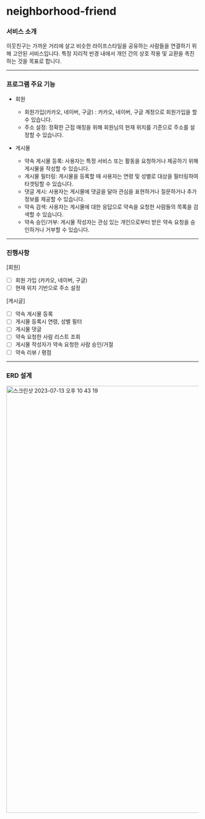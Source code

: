# neighborhood-friend

### 서비스 소개
이웃친구는 가까운 거리에 살고 비슷한 라이프스타일을 공유하는 사람들을 연결하기 위해 고안된 서비스입니다. 특정 지리적 반경 내에서 개인 간의 상호 작용 및 교환을 촉진하는 것을 목표로 합니다.

<hr>

### 프로그램 주요 기능
- 회원
  - 회원가입(카카오, 네이버, 구글) : 카카오, 네이버, 구글 계정으로 회원가입을 할 수 있습니다.
  - 주소 설정: 정확한 근접 매칭을 위해 회원님의 현재 위치를 기준으로 주소를 설정할 수 있습니다.

- 게시물
  - 약속 게시물 등록: 사용자는 특정 서비스 또는 활동을 요청하거나 제공하기 위해 게시물을 작성할 수 있습니다.
  - 게시물 필터링: 게시물을 등록할 때 사용자는 연령 및 성별로 대상을 필터링하여 타겟팅할 수 있습니다.
  - 댓글 게시: 사용자는 게시물에 댓글을 달아 관심을 표현하거나 질문하거나 추가 정보를 제공할 수 있습니다.
  - 약속 검색: 사용자는 게시물에 대한 응답으로 약속을 요청한 사람들의 목록을 검색할 수 있습니다.
  - 약속 승인/거부: 게시물 작성자는 관심 있는 개인으로부터 받은 약속 요청을 승인하거나 거부할 수 있습니다.
<hr>

### 진행사항
[회원]
- [ ] 회원 가입 (카카오, 네이버, 구글)
- [ ] 현재 위치 기반으로 주소 설정

[게시글]
- [ ] 약속 게시물 등록
- [ ] 게시물 등록시 연령, 성별 필터
- [ ] 게시물 댓글 
- [ ] 약속 요청한 사람 리스트 조회
- [ ] 게시물 작성자가 약속 요청한 사람 승인/거절
- [ ] 약속 리뷰 / 평점

---
### ERD 설계
<img width="1117" alt="스크린샷 2023-07-13 오후 10 43 19" src="https://github.com/jodonghyeon3/neighborhood-friend/assets/117457834/53298acc-fd60-4555-be6f-005571f0bd8d">
